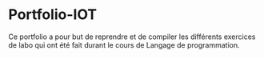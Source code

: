 # Portfolio-IOT
Ce portfolio a pour but de reprendre et de compiler les différents exercices de labo qui ont été fait durant le cours de Langage de programmation.
